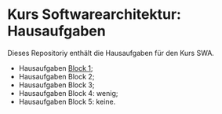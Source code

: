 # Kurs Softwarearchitektur: Hausaufgaben
Dieses Repositoriy enthält die Hausaufgaben für den Kurs SWA.

- Hausaufgaben [Block 1](block1/readme.md);
- Hausaufgaben Block 2; 
- Hausaufgaben Block 3;
- Hausaufgaben Block 4: wenig;
- Hausaufgaben Block 5: keine.
